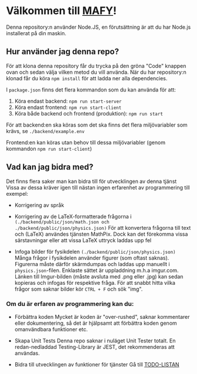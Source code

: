 # Välkommen till [MAFY](https://mohikan.notion.site/mohikan/MAFY-Hemsidan-d5ddd0e8481b43508ef2b7dfa60edc2a)!
Denna repository:n använder Node.JS, en förutsättning är att du har Node.js installerat på din maskin.

## Hur använder jag denna repo?
För att klona denna repository får du trycka på den gröna "Code" knappen ovan och sedan välja vilken metod du vill använda.
När du har repository:n klonad får du köra `npm install` för att ladda ner alla dependencies.

I `package.json` finns det flera kommandon som du kan använda för att:
1. Köra endast backend: `npm run start-server`
2. Köra endast frontend: `npm run start-client`
3. Köra både backend och frontend (produktion): `npm run start`

För att backend:en ska köras som det ska finns det flera miljövariabler som krävs, se `./backend/example.env`

Frontend:en kan köras utan behov till dessa miljövariabler 
(genom kommandon `npm run start-client`)

## Vad kan jag bidra med?
Det finns flera saker man kan bidra till för utvecklingen av denna tjänst
Vissa av dessa kräver igen till nästan ingen erfarenhet av programmering till exempel:

* Korrigering av språk

* Korrigering av de LaTeX-formatterade frågorna i `(./backend/public/json/math.json och ./backend/public/json/physics.json)`
    För att konvertera frågorna till text och (LaTeX) användes tjänsten MathPix.
    Dock kan det förekomma vissa särstavningar eller att vissa LaTeX uttryck laddas upp fel 

* Infoga bilder för fysikdelen `(./backend/public/json/physics.json)`
    Många frågor i fysikdelen använder figurer (som oftast saknas).
    Figurerna måste därför skärmdumpas och laddas upp manuellt i `physics.json`-filen.
    Enklaste sättet är uppladdning m.h.a imgur.com. Länken till Imgur-bilden (måste avsluta med .png eller .jpg) kan sedan kopieras och infogas för respektive fråga.
    För att snabbt hitta vilka frågor som saknar bilder kör `CTRL + F` och sök "img".

### Om du är erfaren av programmering kan du:
* Förbättra koden 
    Mycket är koden är "over-rushed", saknar kommentarer eller dokumentering, så det är hjälpsamt att förbättra koden genom omanvändbara funktioner etc.

* Skapa Unit Tests
    Denna repo saknar i nuläget Unit Tester totalt. En redan-nedladdad Testing-Library är JEST, det rekommenderas att användas.

* Bidra till utvecklingen av funktioner för tjänster 
    Gå till [TODO-LISTAN](https://mohikan.notion.site/TODO-Listan-212afe7744754fd58ff30ec6ecec331a?pvs=4)
